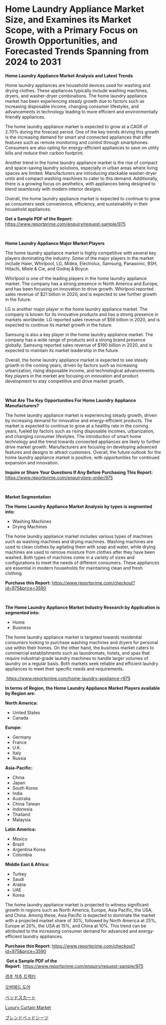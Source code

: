 <p><h1>Home Laundry Appliance Market Size, and Examines its Market Scope, with a Primary Focus on Growth Opportunities, and Forecasted Trends Spanning from 2024 to 2031</h1></p><p><strong>Home Laundry Appliance Market Analysis and Latest Trends</strong></p>
<p><p>Home laundry appliances are household devices used for washing and drying clothes. These appliances typically include washing machines, dryers, and washer-dryer combinations. The home laundry appliance market has been experiencing steady growth due to factors such as increasing disposable income, changing consumer lifestyles, and advancements in technology leading to more efficient and environmentally friendly appliances.</p><p>The home laundry appliance market is expected to grow at a CAGR of 2.70% during the forecast period. One of the key trends driving this growth is the increasing demand for smart and connected appliances that offer features such as remote monitoring and control through smartphones. Consumers are also opting for energy-efficient appliances to save on utility bills and reduce their carbon footprint.</p><p>Another trend in the home laundry appliance market is the rise of compact and space-saving laundry solutions, especially in urban areas where living spaces are limited. Manufacturers are introducing stackable washer-dryer units and compact washing machines to cater to this demand. Additionally, there is a growing focus on aesthetics, with appliances being designed to blend seamlessly with modern interior designs.</p><p>Overall, the home laundry appliance market is expected to continue to grow as consumers seek convenience, efficiency, and sustainability in their household appliances.</p></p>
<p><strong>Get a Sample PDF of the Report:&nbsp;</strong> <a href="https://www.reportprime.com/enquiry/request-sample/975">https://www.reportprime.com/enquiry/request-sample/975</a></p>
<p>&nbsp;</p>
<p><strong>Home Laundry Appliance Major Market Players</strong></p>
<p><p>The home laundry appliance market is highly competitive with several key players dominating the industry. Some of the major players in the market include Haier, Whirlpool, LG, Midea, Electrolux, Samsung, Panasonic, BSH, Hitachi, Miele & Cie, and Godrej & Boyce.</p><p>Whirlpool is one of the leading players in the home laundry appliance market. The company has a strong presence in North America and Europe, and has been focusing on innovation to drive growth. Whirlpool reported sales revenue of $21 billion in 2020, and is expected to see further growth in the future.</p><p>LG is another major player in the home laundry appliance market. The company is known for its innovative products and has a strong presence in markets worldwide. LG reported sales revenue of $56 billion in 2020, and is expected to continue its market growth in the future.</p><p>Samsung is also a key player in the home laundry appliance market. The company has a wide range of products and a strong brand presence globally. Samsung reported sales revenue of $190 billion in 2020, and is expected to maintain its market leadership in the future.</p><p>Overall, the home laundry appliance market is expected to see steady growth in the coming years, driven by factors such as increasing urbanization, rising disposable income, and technological advancements. Key players in the market are focusing on innovation and product development to stay competitive and drive market growth.</p></p>
<p>&nbsp;</p>
<p><strong>What Are The Key Opportunities For Home Laundry Appliance Manufacturers?</strong></p>
<p><p>The home laundry appliance market is experiencing steady growth, driven by increasing demand for innovative and energy-efficient products. The market is expected to continue to grow at a healthy rate in the coming years, fueled by factors such as rising disposable incomes, urbanization, and changing consumer lifestyles. The introduction of smart home technology and the trend towards connected appliances are likely to further drive market growth. Manufacturers are focusing on developing advanced features and designs to attract customers. Overall, the future outlook for the home laundry appliance market is positive, with opportunities for continued expansion and innovation.</p></p>
<p><strong>Inquire or Share Your Questions If Any Before Purchasing This Report:</strong> <a href="https://www.reportprime.com/enquiry/pre-order/975">https://www.reportprime.com/enquiry/pre-order/975</a></p>
<p>&nbsp;</p>
<p><strong>Market Segmentation</strong></p>
<p><strong>The Home Laundry Appliance Market Analysis by types is segmented into:</strong></p>
<p><ul><li>Washing Machines</li><li>Drying Machines</li></ul></p>
<p><p>The home laundry appliance market includes various types of machines such as washing machines and drying machines. Washing machines are used to clean clothes by agitating them with soap and water, while drying machines are used to remove moisture from clothes after they have been washed. Both types of machines come in a variety of sizes and configurations to meet the needs of different consumers. These appliances are essential in modern households for maintaining clean and fresh clothing.</p></p>
<p><strong>Purchase this Report:&nbsp;</strong><a href="https://www.reportprime.com/checkout?id=975&price=3590">https://www.reportprime.com/checkout?id=975&price=3590</a></p>
<p>&nbsp;</p>
<p><strong>The Home Laundry Appliance Market Industry Research by Application is segmented into:</strong></p>
<p><ul><li>Home</li><li>Business</li></ul></p>
<p><p>The home laundry appliance market is targeted towards residential consumers looking to purchase washing machines and dryers for personal use within their homes. On the other hand, the business market caters to commercial establishments such as laundromats, hotels, and spas that require industrial-grade laundry machines to handle larger volumes of laundry on a regular basis. Both markets seek reliable and efficient laundry appliances to meet their specific needs and requirements.</p></p>
<p><a href="https://www.reportprime.com/home-laundry-appliance-r975">&nbsp;https://www.reportprime.com/home-laundry-appliance-r975</a></p>
<p><strong>In terms of Region, the Home Laundry Appliance Market Players available by Region are:</strong></p>
<p>
    <p> <strong> North America: </strong>
        <ul>
            <li>United States</li>
            <li>Canada</li>
        </ul>
        </p> 
    <p> <strong> Europe: </strong>
        <ul>
            <li>Germany</li>
            <li>France</li>
            <li>U.K.</li>
            <li>Italy</li>
            <li>Russia</li>
        </ul>
        </p> 
    <p> <strong> Asia-Pacific: </strong>
        <ul>
            <li>China</li>
            <li>Japan</li>
            <li>South Korea</li>
            <li>India</li>
            <li>Australia</li>
            <li>China Taiwan</li>
            <li>Indonesia</li>
            <li>Thailand</li>
            <li>Malaysia</li>
        </ul>
        </p> 
    <p> <strong> Latin America: </strong>
        <ul>
            <li>Mexico</li>
            <li>Brazil</li>
            <li>Argentina Korea</li>
            <li>Colombia</li>
        </ul>
        </p> 
    <p> <strong> Middle East & Africa: </strong>
        <ul>
            <li>Turkey</li>
            <li>Saudi</li>
            <li>Arabia</li>
            <li>UAE</li>
            <li>Korea</li>
        </ul>
    </p>
    </p>
<p><p>The home laundry appliance market is projected to witness significant growth in regions such as North America, Europe, Asia Pacific, the USA, and China. Among these, Asia Pacific is expected to dominate the market with a projected market share of 30%, followed by North America at 25%, Europe at 20%, the USA at 15%, and China at 10%. This trend can be attributed to the increasing consumer demand for advanced and energy-efficient laundry appliances.</p></p>
<p><strong>Purchase this Report: </strong><a href="https://www.reportprime.com/checkout?id=975&price=3590">https://www.reportprime.com/checkout?id=975&price=3590</a></p>
<p>&nbsp;<strong>Get a Sample PDF of the Report:&nbsp;&nbsp;</strong><a href="https://www.reportprime.com/enquiry/request-sample/975">https://www.reportprime.com/enquiry/request-sample/975</a></p>
<p><strong></strong></p>
<p><p><a href="https://github.com/wallacBahrtyinger567686/Market-Research-Report-List-1/blob/main/360447568245.md">경추 척추 트랙터</a></p><p><a href="https://github.com/WilburKihn5676/Market-Research-Report-List-1/blob/main/909903768243.md">오버헤드 도어</a></p><p><a href="https://github.com/kegley4963/Market-Research-Report-List-1/blob/main/427416070706.md">ベッドスカート</a></p><p><a href="https://issuu.com/reportprime-2/docs/luxury-curtain-market-size-2030.pptx">Luxury Curtain Market</a></p><p><a href="https://github.com/EthanMorar2011/Market-Research-Report-List-1/blob/main/520861470705.md">ブレンドベッドシーツ</a></p></p>